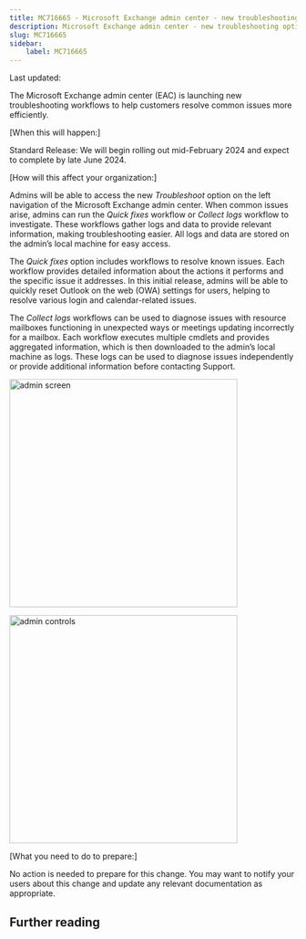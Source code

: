 ```yaml
---
title: MC716665 - Microsoft Exchange admin center - new troubleshooting option
description: Microsoft Exchange admin center - new troubleshooting option
slug: MC716665
sidebar:
    label: MC716665
---
```



Last updated: 

<p>The Microsoft Exchange admin center (EAC) is launching new troubleshooting workflows to help customers resolve common issues more efficiently. </p><p>[When this will happen:]</p><p>Standard Release: We will begin rolling out mid-February 2024 and expect to complete by late June 2024.</p>

<p>[How will this affect your organization:]<br></p><p>Admins will be able to access the new <i>Troubleshoot </i>option on the left navigation of the Microsoft Exchange admin center. When common issues arise, admins can run the <i>Quick fixes</i> workflow or <i>Collect logs </i>workflow to investigate. These workflows gather logs and data to provide relevant information, making troubleshooting easier. All logs and data are stored on the admin’s local machine for easy access.</p><p>The <i>Quick fixes</i> option includes workflows to resolve known issues. Each workflow provides detailed information about the actions it performs and the specific issue it addresses.  In this initial release, admins will be able to quickly reset Outlook on the web (OWA) settings for users, helping to resolve various login and calendar-related issues.
</p><p>The <i>Collect logs</i> workflows can be used to diagnose issues with resource mailboxes functioning in unexpected ways or meetings updating incorrectly for a mailbox. Each workflow executes multiple cmdlets and provides aggregated information, which is then downloaded to the admin’s local machine as logs. These logs can be used to diagnose issues independently or provide additional information before contacting Support.</p><p><img src="https://img-prod-cms-rt-microsoft-com.akamaized.net/cms/api/am/imageFileData/RW1hqtx?ver=c7f0" alt="admin screen" style="width: 400px"></p><p><img src="https://img-prod-cms-rt-microsoft-com.akamaized.net/cms/api/am/imageFileData/RW1hGgM?ver=713a" style="width: 400px" alt="admin controls"><br></p><p>[What you need to do to prepare:]<br></p>
<p>No action is needed to prepare for this change. You may want to notify your users about this change and update any relevant documentation as appropriate.&nbsp;</p>

## Further reading

